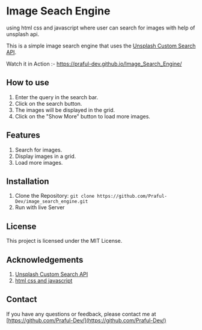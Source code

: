 # Image Seach Engine
using html css and javascript where user can search for images with help of unsplash api.

This is a simple image search engine that uses the [Unsplash Custom Search API](https://unsplash.com/developers).

Watch it in Action :- https://praful-dev.github.io/Image_Search_Engine/

## How to use
1. Enter the query in the search bar.
2. Click on the search button.
3. The images will be displayed in the grid.
4. Click on the "Show More" button to load more images.

## Features
1. Search for images.
2. Display images in a grid.
3. Load more images.


## Installation
1. Clone the Repository: `git clone https://github.com/Praful-Dev/image_search_engine.git`
2. Run with live Server

## License
This project is licensed under the MIT License.

## Acknowledgements
1. [Unsplash Custom Search API](https://unsplash.com/developers)
2. [html css and javascript](https://www.w3schools.com/html/html5_intro.asp)

## Contact
If you have any questions or feedback, please contact me at [https://github.com/Praful-Dev/](https://github.com/Praful-Dev/)



   